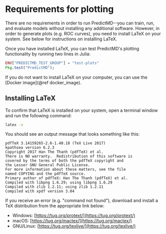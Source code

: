 # Requirements for plotting

There are no requirements in order to run PredictMD--you can train, run,
and evaluate models without installing any additional software. However, in
order to generate plots (e.g. ROC curves), you need to install LaTeX on
your system. See below for instructions on installing LaTeX.

Once you have installed LaTeX, you can test PredictMD's
plotting functionality by running two lines in Julia:
```julia
ENV["PREDICTMD_TEST_GROUP"] = "test-plots"
Pkg.test("PredictMD");
```

If you do not want to install LaTeX on your computer, you can use the [Docker image](@ref docker_image).

## Installing LaTeX

To confirm that LaTeX is installed on your system, open a terminal window and
run the following command:
```bash
latex -v
```

You should see an output message that looks something like this:
```
pdfTeX 3.14159265-2.6-1.40.18 (TeX Live 2017)
kpathsea version 6.2.3
Copyright 2017 Han The Thanh (pdfTeX) et al.
There is NO warranty.  Redistribution of this software is
covered by the terms of both the pdfTeX copyright and
the Lesser GNU General Public License.
For more information about these matters, see the file
named COPYING and the pdfTeX source.
Primary author of pdfTeX: Han The Thanh (pdfTeX) et al.
Compiled with libpng 1.6.29; using libpng 1.6.29
Compiled with zlib 1.2.11; using zlib 1.2.11
Compiled with xpdf version 3.04
```
If you receive an error (e.g. "command not found"), download and install a
TeX distribution from the appropriate link below:
* Windows: [https://tug.org/protext/](https://tug.org/protext/)
* macOS: [https://tug.org/mactex/](https://tug.org/mactex/)
* GNU/Linux: [https://tug.org/texlive/](https://tug.org/texlive/)
